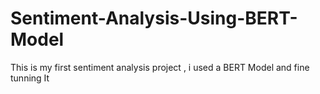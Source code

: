  # Sentiment-Analysis-Using-BERT-Model
This is my first sentiment analysis project , i used a BERT Model and fine tunning It  
   
  
  
        
    
       
        
   
